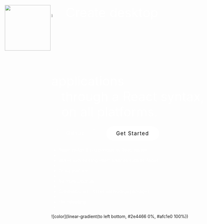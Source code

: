 <img src='http://protonnative-af51.kxcdn.com/images/logo_white.svg' style='position:absolute; top:50px; left:75px;' width='150px' height='' alt='' />

<div style='text-align:center'>
<div style='color:white; font-size:300%; overflow:hidden; display:inline-block; text-align:left;  line-height: 120%'>
<img src='http://protonnative-af51.kxcdn.com/images/icon_white.svg' style='position:relative; top: 0px; padding-right: 10px;' width='5%' height='' alt='' /> Create desktop applications<br />
<div style='padding-left: 6.5%'>through a React syntax, on all platforms.</div>
</div>
</div>

<style>
    #but {
        border-color: #fff;
        border-radius: 2rem;
        border-style: solid;
        border-width: 1px;
        box-sizing: border-box;
        color: #fff;
        display: inline-block;
        font-size: 1.05rem;
        letter-spacing: 0.1rem;
        margin: 0.5rem 1rem;
        padding: 0.75em 2rem;
        text-decoration: none;
        transition: all 0.15s ease;
    }
    #last {
        background: #fff;
        color: 'black';
        border-color: #fff;
        border-radius: 2rem;
        border-style: solid;
        border-width: 1px;
        box-sizing: border-box;
        color: #000;
        display: inline-block;
        font-size: 1.05rem;
        letter-spacing: 0.1rem;
        margin: 0.5rem 1rem;
        padding: 0.75em 2rem;
        text-decoration: none;
        transition: all 0.15s ease;
    }
</style>

<a href='https://github.com/kusti8/valence-native' id="but">Github</a>
<a href='#/?id=valence-native' id="last">Get Started</a>

<ul style='color:white;'>
<li>Same syntax & components as React Native <li/>
<li>Works with existing React libraries such as Redux <li/>
<li>Cross platform <li/>
<li>No more Electron <li/>
<li>Compatible with all normal Node.js packages <li/>
<li>Hot reloading <li/>
</ul>

![color](linear-gradient(to left bottom, #2e4466 0%, #afc1e0 100%))
